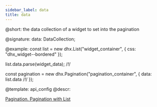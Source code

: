 ```yaml
---
sidebar_label: data
title: data
---          
```


@short: the data collection of a widget to set into the pagination

@signature: data: DataCollection;

@example: 
const list = new dhx.List("widget_container", {
    css: "dhx_widget--bordered"
});

list.data.parse(widget_data); /*!*/

const pagination = new dhx.Pagination("pagination_container", {
    data: list.data /*!*/
});


@template:	api_config
@descr: 



[Pagination. Pagination with List](https://snippet.dhtmlx.com/6sju9jl5)
